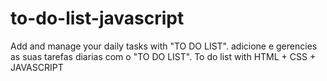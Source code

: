 # to-do-list-javascript
Add and manage your daily tasks with "TO DO LIST".
adicione e gerencies as suas tarefas diarias com o "TO DO LIST".
To do list with HTML + CSS + JAVASCRIPT
